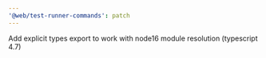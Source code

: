 ```yaml
---
'@web/test-runner-commands': patch
---
```


Add explicit types export to work with node16 module resolution (typescript 4.7)
